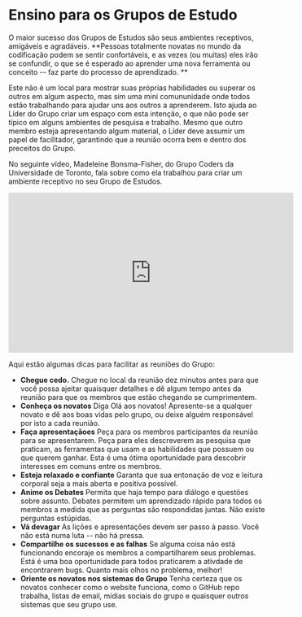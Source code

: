 # Ensino para os Grupos de Estudo

O maior sucesso dos Grupos de Estudos são seus ambientes receptivos, amigáveis e agradáveis. **Pessoas totalmente novatas no mundo da codificação podem se sentir confortáveis, e as vezes (ou muitas) eles irão se confundir, o que se é esperado ao aprender uma nova ferramenta ou conceito -- faz parte do processo de aprendizado. **

Este não é um local para mostrar suas próprias habilidades ou superar os outros em algum aspecto, mas sim uma mini comununidade onde todos estão trabalhando para ajudar uns aos outros a aprenderem. Isto ajuda ao Líder do Grupo criar um espaço com esta intenção, o que não pode ser típico em alguns ambientes de pesquisa e trabalho. Mesmo que outro membro esteja apresentando algum material, o Líder deve assumir um papel de facilitador, garantindo que a reunião ocorra bem e dentro dos preceitos do Grupo. 

No seguinte vídeo, Madeleine Bonsma-Fisher, do Grupo Coders da Universidade de Toronto, fala sobre como ela trabalhou para criar um ambiente receptivo no seu Grupo de Estudos. 

<iframe width="560" height="315" src="https://www.youtube.com/embed/8arg5Z9h8hc" frameborder="0" allowfullscreen></iframe>

Aqui estão algumas dicas para facilitar as reuniões do Grupo: 

* **Chegue cedo.** Chegue no local da reunião dez minutos antes para que você possa ajeitar quaisquer detalhes e dê algum tempo antes da reunião para que os membros que estão chegando se cumprimentem. 
* **Conheça os novatos** Diga Olá aos novatos! Apresente-se a qualquer novato e dê aos boas vidas pelo grupo, ou deixe alguém responsável por isto a cada reunião. 
* **Faça apresentaçãoes** Peça para os membros participantes da reunião para se apresentarem. Peça para eles descreverem as pesquisa que praticam, as ferramentas que usam e as habilidades que possuem ou que querem ganhar. Esta é uma ótima oportunidade para descobrir interesses em comuns entre os membros. 
* **Esteja relaxado e confiante** Garanta que sua entonação de voz e leitura corporal seja a mais aberta e positiva possível. 
* **Anime os Debates** Permita que haja tempo para diálogo e questões sobre assunto. Debates permitem um aprendizado rápido para todos os membros a medida que as perguntas são respondidas juntas. Não existe perguntas estúpidas. 
* **Vá devagar** As lições e apresentações devem ser passo à passo. Você não está numa luta -- não há pressa. 
* **Compartilhe os sucessos e as falhas** Se alguma coisa não está funcionando encoraje os membros a compartilharem seus problemas. Está é uma boa oportunidade para todos praticarem a ativdade de encontrarem bugs. Quanto mais olhos no problema, melhor!  
* **Oriente os novatos nos sistemas do Grupo** Tenha certeza que os novatos conhecer como o website funciona, como o GitHub repo trabalha, listas de email, mídias sociais do grupo e quaisquer outros sistemas que seu grupo use. 